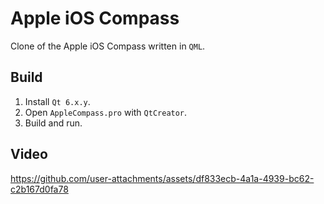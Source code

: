 # Apple iOS Compass
Clone of the Apple iOS Compass written in `QML`. 

## Build
1) Install `Qt 6.x.y`.
2) Open `AppleCompass.pro` with `QtCreator`.
3) Build and run.

## Video
https://github.com/user-attachments/assets/df833ecb-4a1a-4939-bc62-c2b167d0fa78
